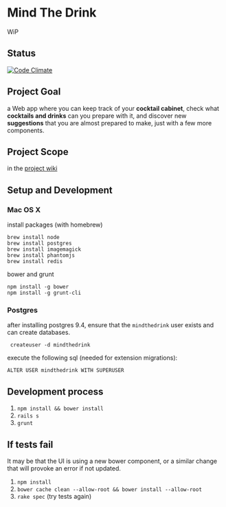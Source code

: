 # Mind The Drink

WiP

## Status

[![Code Climate](https://codeclimate.com/github/mindthedrink/mindthedrink_app.png)](https://codeclimate.com/github/mindthedrink/mindthedrink_app)

## Project Goal

a Web app where you can keep track of your **cocktail cabinet**, check what **cocktails and drinks** can you prepare with it, and discover new **suggestions** that you are almost prepared to make, just with a few more components.

## Project Scope

in the [project wiki](https://github.com/mindthedrink/mindthedrink_app/wiki)



## Setup and Development


### Mac OS X

install packages (with homebrew)

    brew install node
    brew install postgres
    brew install imagemagick
    brew install phantomjs
    brew install redis

bower and grunt

    npm install -g bower
    npm install -g grunt-cli

### Postgres
after installing postgres 9.4, ensure that the `mindthedrink` user exists and can create databases.

     createuser -d mindthedrink

execute the following sql (needed for extension migrations):

    ALTER USER mindthedrink WITH SUPERUSER


## Development process

1. `npm install && bower install`
2. `rails s`
3. `grunt`

## If tests fail

It may be that the UI is using a new bower component, or a similar change that will provoke an error if not updated.

1. `npm install`
2. `bower cache clean --allow-root && bower install --allow-root`
3. `rake spec` (try tests again)

